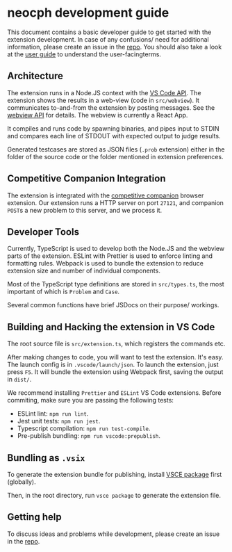 # neocph development guide

This document contains a basic developer guide to get started with the extension
development. In case of any confusions/ need for additional information, please
create an issue in the [repo](https://github.com/YuiHrsw/neocph). You should also
take a look at the [user guide](user-guide.md) to understand the
user-facingterms.

## Architecture

The extension runs in a Node.JS context with the
[VS Code API](https://code.visualstudio.com/api/references/vscode-api). The
extension shows the results in a web-view (code in `src/webview`). It
communicates to-and-from the extension by posting messages. See the
[webview API](https://code.visualstudio.com/api/extension-guides/webview) for
details. The webview is currently a React App.

It compiles and runs code by spawning binaries, and pipes input to STDIN and
compares each line of STDOUT with expected output to judge results.

Generated testcases are stored as JSON files (`.prob` extension) either in the
folder of the source code or the folder mentioned in extension preferences.

## Competitive Companion Integration

The extension is integrated with the
[competitive companion](https://github.com/jmerle/competitive-companion) browser
extension. Our extension runs a HTTP server on port `27121`, and companion
`POST`s a new problem to this server, and we process it.

## Developer Tools

Currently, TypeScript is used to develop both the Node.JS and the webview parts
of the extension. ESLint with Prettier is used to enforce linting and formatting
rules. Webpack is used to bundle the extension to reduce extension size and
number of individual components.

Most of the TypeScript type definitions are stored in `src/types.ts`, the most
important of which is `Problem` and `Case`.

Several common functions have brief JSDocs on their purpose/ workings.

## Building and Hacking the extension in VS Code

The root source file is `src/extension.ts`, which registers the commands etc.

After making changes to code, you will want to test the extension. It's easy.
The launch config is in `.vscode/launch/json`. To launch the extension, just
press `F5`. It will bundle the extension using Webpack first, saving the output
in `dist/`.

We recommend installing `Prettier` and `ESLint` VS Code extensions. Before
commiting, make sure you are passing the following tests:

-   ESLint lint: `npm run lint`.
-   Jest unit tests: `npm run jest`.
-   Typescript compilation: `npm run test-compile`.
-   Pre-publish bundling: `npm run vscode:prepublish`.

## Bundling as `.vsix`

To generate the extension bundle for publishing, install
[VSCE package](https://www.npmjs.com/package/vsce) first (globally).

Then, in the root directory, run `vsce package` to generate the extension file.

## Getting help

To discuss ideas and problems while development, please create an issue in the
[repo](https://github.com/YuiHrsw/neocph).
